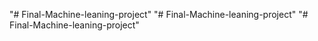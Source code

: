 "# Final-Machine-leaning-project" 
"# Final-Machine-leaning-project" 
"# Final-Machine-leaning-project" 
